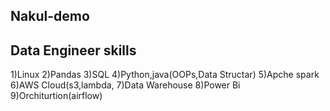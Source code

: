 ## Nakul-demo
Data Engineer skills
--------------------
1)Linux
2)Pandas
3)SQL
4)Python,java(OOPs,Data Structar)
5)Apche spark
6)AWS Cloud(s3,lambda,
7)Data Warehouse
8)Power Bi
9)Orchiturtion(airflow)
